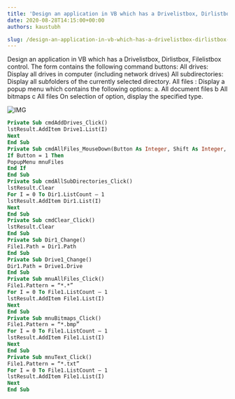 ```yaml
---
title: 'Design an application in VB which has a Drivelistbox, Dirlistbox, Filelistbox control.           The form contains the following command buttons:             All drives: Display all drives in computer (including network drives)             All subdirectories: Display all subfolders of the currently selected directory.  All files : Display a popup menu which contains the following options: a. All document files                             b   All bitmaps c    All files           On selection of option, display the specified type.'
date: 2020-08-28T14:15:00+00:00
authors: kaustubh

slug: /design-an-application-in-vb-which-has-a-drivelistbox-dirlistbox-filelistbox-control-the-form-contains-the-following-command-buttons-all-drives-display-all-drives-in-computer/
---
```

Design an application in VB which has a Drivelistbox, Dirlistbox, Filelistbox control. The form contains the following command buttons: All drives: Display all drives in computer (including network drives) All subdirectories: Display all subfolders of the currently selected directory. All files : Display a popup menu which contains the following options: a. All document files b All bitmaps c All files On selection of option, display the specified type. 

![IMG](https://1.bp.blogspot.com/-hJUFmFvqGSQ/X0kRT0jSBfI/AAAAAAAAff8/Z-XJOHn7Nvc_CgXMdl3K3BTUSLRe94qcACLcBGAsYHQ/s1366/1.png "img")

```vb title="file.vb"
Private Sub cmdAddDrives_Click()
lstResult.AddItem Drive1.List(I)
Next
End Sub
Private Sub cmdAllFiles_MouseDown(Button As Integer, Shift As Integer, X As Single, Y As Single)
If Button = 1 Then
PopupMenu mnuFiles
End If
End Sub
Private Sub cmdAllSubDirectories_Click()
lstResult.Clear
For I = 0 To Dir1.ListCount – 1
lstResult.AddItem Dir1.List(I)
Next
End Sub
Private Sub cmdClear_Click()
lstResult.Clear
End Sub
Private Sub Dir1_Change()
File1.Path = Dir1.Path
End Sub
Private Sub Drive1_Change()
Dir1.Path = Drive1.Drive
End Sub
Private Sub mnuAllFiles_Click()
File1.Pattern = “*.*”
For I = 0 To File1.ListCount – 1
lstResult.AddItem File1.List(I)
Next
End Sub
Private Sub mnuBitmaps_Click()
File1.Pattern = “*.bmp”
For I = 0 To File1.ListCount – 1
lstResult.AddItem File1.List(I)
Next
End Sub
Private Sub mnuText_Click()
File1.Pattern = “*.txt”
For I = 0 To File1.ListCount – 1
lstResult.AddItem File1.List(I)
Next
End Sub

```